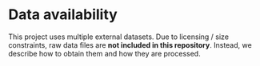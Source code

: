 # Data availability

This project uses multiple external datasets. Due to licensing / size constraints, raw data files are **not included in this repository**. Instead, we describe how to obtain them and how they are processed.
